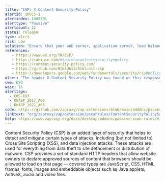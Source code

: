 ```yaml
---
title: "CSP: X-Content-Security-Policy"
alertid: 10055-1
alertindex: 1005501
alerttype: "Passive"
alertcount: 12
status: release
type: alert
risk: Low
solution: "Ensure that your web server, application server, load balancer, etc. is properly configured to set the Content-Security-Policy header."
references:
   - https://www.w3.org/TR/CSP/
   - https://caniuse.com/#search=content+security+policy
   - https://content-security-policy.com/
   - https://github.com/HtmlUnit/htmlunit-csp
   - https://developers.google.com/web/fundamentals/security/csp#policy_applies_to_a_wide_variety_of_resources
other: "The header X-Content-Security-Policy was found on this response. While it is a good sign that CSP is implemented to some degree the policy specified in this header has not been analyzed by ZAP. To ensure full support by modern browsers ensure that the Content-Security-Policy header is defined and attached to responses."
cwe: 693
wasc: 15
alerttags: 
  - CWE-693
  - OWASP_2017_A06
  - OWASP_2021_A05
code: https://github.com/zaproxy/zap-extensions/blob/main/addOns/pscanrules/src/main/java/org/zaproxy/zap/extension/pscanrules/ContentSecurityPolicyScanRule.java
linktext: "org/zaproxy/zap/extension/pscanrules/ContentSecurityPolicyScanRule.java"
help: https://www.zaproxy.org/docs/desktop/addons/passive-scan-rules/#id-10055
---
```

Content Security Policy (CSP) is an added layer of security that helps to detect and mitigate certain types of attacks. Including (but not limited to) Cross Site Scripting (XSS), and data injection attacks. These attacks are used for everything from data theft to site defacement or distribution of malware. CSP provides a set of standard HTTP headers that allow website owners to declare approved sources of content that browsers should be allowed to load on that page — covered types are JavaScript, CSS, HTML frames, fonts, images and embeddable objects such as Java applets, ActiveX, audio and video files.
